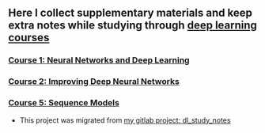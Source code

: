 ## Here I collect supplementary materials and keep extra notes while studying through [deep learning courses](https://www.deeplearning.ai/)

### [Course 1: Neural Networks and Deep Learning](https://github.com/WeiliangGuo/deepleaning_studies/wiki/Course1)

### [Course 2: Improving Deep Neural Networks](https://github.com/WeiliangGuo/deepleaning_studies/wiki/Course2)

### [Course 5: Sequence Models](https://github.com/WeiliangGuo/deepleaning_studies/wiki/Course5)

* This project was migrated from [my gitlab project: dl_study_notes
](https://gitlab.com/WeiliangGuo/dl_study_notes)
